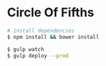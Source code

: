 # Circle Of Fifths

```sh
# install dependencies
$ npm install && bower install

$ gulp watch
$ gulp deploy --prod
```
